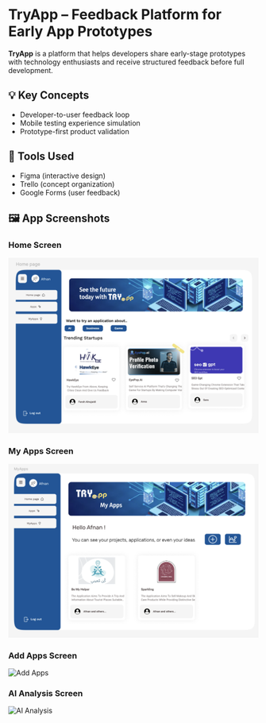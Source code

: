 # TryApp – Feedback Platform for Early App Prototypes

**TryApp** is a platform that helps developers share early-stage prototypes with technology enthusiasts and receive structured feedback before full development.

## 💡 Key Concepts

- Developer-to-user feedback loop
- Mobile testing experience simulation
- Prototype-first product validation

## 📐 Tools Used

- Figma (interactive design)
- Trello (concept organization)
- Google Forms (user feedback)

## 🖼️ App Screenshots

### Home Screen
![Home screen](https://github.com/ReemaAlharthy/TryApp-Prototype/blob/6afd99ac7e2e602eaeac8719a33f2b572c3b609c/Images/Home%20Page.png)

### My Apps Screen
![My Apps](https://github.com/ReemaAlharthy/TryApp-Prototype/blob/e6d3727f09df9876559767e8c6d2310d3cd6e477/Images/My%20Apps.png)

### Add Apps Screen
![Add Apps](images/HomePage.png)

### AI Analysis Screen
![AI Analysis](images/feedback-flow.png)
